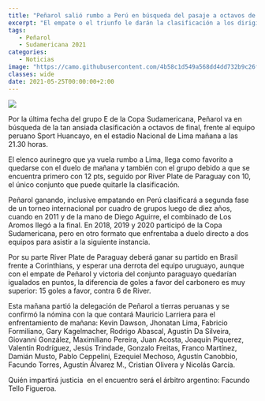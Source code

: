 ```yaml
---
title: "Peñarol salió rumbo a Perú en búsqueda del pasaje a octavos de la copa Sudamericana"
excerpt: "El empate o el triunfo le darán la clasificación a los dirigidos por Mauricio Larriera; por certámenes internacionales en modalidad fase de grupos, Peñarol no pasa a la siguiente instancia desde 2011 cuando el entrenador era Diego Aguirre. "
tags:
   - Peñarol
   - Sudamericana 2021
categories:
   - Noticias
image: "https://camo.githubusercontent.com/4b58c1d549a568dd4dd732b9c26f2db430e66b9d2dd66819320a1beaf9eec15c/68747470733a2f2f7777772e72657075626c6963612e636f6d2e75792f77702d636f6e74656e742f75706c6f6164732f323032312f30352f50656e61726f6c2d31312e6a7067"
classes: wide
date: 2021-05-25T00:00:00+2:00
---
```



<img src="https://camo.githubusercontent.com/4b58c1d549a568dd4dd732b9c26f2db430e66b9d2dd66819320a1beaf9eec15c/68747470733a2f2f7777772e72657075626c6963612e636f6d2e75792f77702d636f6e74656e742f75706c6f6164732f323032312f30352f50656e61726f6c2d31312e6a7067">


Por la última fecha del grupo E de la Copa Sudamericana, Peñarol va en búsqueda de la tan ansiada clasificación a octavos de final, frente al equipo peruano Sport Huancayo, en el estadio Nacional de Lima mañana a las 21.30 horas.


El elenco aurinegro que ya vuela rumbo a Lima, llega como favorito a quedarse con el duelo de mañana y también con el grupo debido a que se encuentra primero con 12 pts, seguido por River Plate de Paraguay con 10, el único conjunto que puede quitarle la clasificación.


Peñarol ganando, inclusive empatando en Perú clasificará a segunda fase de un torneo internacional por cuadro de grupos luego de diez años, cuando en 2011 y de la mano de Diego Aguirre, el combinado de Los Aromos llegó a la final. En 2018, 2019 y 2020 participó de la Copa Sudamericana, pero en otro formato que enfrentaba a duelo directo a dos equipos para asistir a la siguiente instancia.


Por su parte River Plate de Paraguay deberá ganar su partido en Brasil frente a Corinthians, y esperar una derrota del equipo uruguayo, aunque con el empate de Peñarol y victoria del conjunto paraguayo quedarían igualados en puntos, la diferencia de goles a favor del carbonero es muy superior: 15 goles a favor, contra 6 de River.


Esta mañana partió la delegación de Peñarol a tierras peruanas y se confirmó la nómina con la que contará Mauricio Larriera para el enfrentamiento de mañana: Kevin Dawson, Jhonatan Lima, Fabricio Formiliano, Gary Kagelmacher, Rodrigo Abascal, Agustín Da Silveira, Giovanni González, Maximiliano Pereira, Juan Acosta, Joaquín Piquerez, Valentín Rodríguez, Jesús Trindade, Gonzalo Freitas, Franco Martínez, Damián Musto, Pablo Ceppelini, Ezequiel Mechoso, Agustín Canobbio, Facundo Torres, Agustín Álvarez M., Cristian Olivera y Nicolás García.


Quién impartirá justicia  en el encuentro será el árbitro argentino: Facundo Tello Figueroa.








